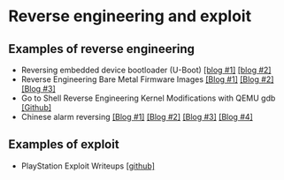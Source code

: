 # Reverse engineering and exploit

## Examples of reverse engineering
- Reversing embedded device bootloader (U-Boot) [[blog #1]](https://www.shielder.com/blog/2022/03/reversing-embedded-device-bootloader-u-boot-p.1/) [[blog #2]](https://www.shielder.com/blog/2022/03/reversing-embedded-device-bootloader-u-boot-p.2/)
- Reverse Engineering Bare Metal Firmware Images [[Blog #1]](https://medium.com/codex/reverse-engineering-bare-metal-low-level-kernel-images-with-qemu-getting-started-c705b7b14d35) [[Blog #2]](https://ragnarsecurity.medium.com/reverse-engineering-bare-metal-kernel-images-part-2-6a52a4afa3ef) [[Blog #3]](https://medium.com/geekculture/reverse-engineering-bare-metal-firmware-part-3-analyzing-arm-assembly-and-exploiting-3b2dbe219f19)
- Go to Shell Reverse Engineering Kernel Modifications with QEMU gdb [[Github]](https://github.com/batteryshark/writeups/wiki/Go-to-Shell---Reverse-Engineering-Kernel-Modifications-with-QEMU-gdb)
- Chinese alarm reversing [[Blog #1]](https://security.humanativaspa.it/a-journey-into-iot-unknown-chinese-alarm-part-1-discover-components-and-ports/) [[Blog #2]](https://security.humanativaspa.it/a-journey-into-iot-unknown-chinese-alarm-part-2-firmware-dump-and-analysis/) [[Blog #3]](https://security.humanativaspa.it/a-journey-into-iot-unknown-chinese-alarm-part-3-radio-communications/) [[Blog #4]](https://security.humanativaspa.it/a-journey-into-iot-unknown-chinese-alarm-part-4-internal-communications/)


## Examples of exploit
- PlayStation Exploit Writeups [[github]](https://cturt.github.io/articles.html)
